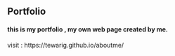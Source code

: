 <h2> Portfolio  </h2>
<h4>this is my portfolio , my own web page created by me.</h4>
 visit : <a>  https://tewarig.github.io/aboutme/ </a>
